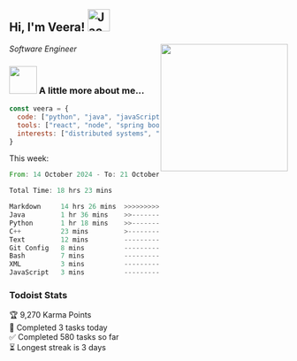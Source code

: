 <h2> Hi, I'm Veera! <img src="https://raw.githubusercontent.com/Tarikul-Islam-Anik/Animated-Fluent-Emojis/master/Emojis/Activities/Jack-O-Lantern.png" alt="Jack-O-Lantern" width="40" height="40" /></h2>
<img align='right' src="https://user-images.githubusercontent.com/74038190/213911110-aedbef38-a29f-4b6b-a65c-11608b4f75a5.gif" width="230">
<p><em>Software Engineer</em></p>


### <img src="https://user-images.githubusercontent.com/74038190/216656963-09118229-8a9e-4af0-910c-c37f35f2e210.gif" width="50"> A little more about me...  

```javascript
const veera = {
  code: ["python", "java", "javaScript", "typeScript", "c++"],
  tools: ["react", "node", "spring boot", "docker", "next.JS", "aws"],
  interests: ["distributed systems", "enterprise software", "parallel computing", "cloud computing", "machine learning", "AI"]
}
```
This week:
<!--START_SECTION:waka-->

```rust
From: 14 October 2024 - To: 21 October 2024

Total Time: 18 hrs 23 mins

Markdown     14 hrs 26 mins  >>>>>>>>>>>>>>>>>>>>-----   78.50 %
Java         1 hr 36 mins    >>-----------------------   08.70 %
Python       1 hr 18 mins    >>-----------------------   07.10 %
C++          23 mins         >------------------------   02.11 %
Text         12 mins         -------------------------   01.09 %
Git Config   8 mins          -------------------------   00.79 %
Bash         7 mins          -------------------------   00.64 %
XML          3 mins          -------------------------   00.36 %
JavaScript   3 mins          -------------------------   00.30 %
```

<!--END_SECTION:waka-->


### Todoist Stats

<!-- TODO-IST:START -->
🏆  9,270 Karma Points           
🌸  Completed 3 tasks today           
✅  Completed 580 tasks so far           
⏳  Longest streak is 3 days
<!-- TODO-IST:END -->
<!--
Profile views:
[![](https://visitcount.itsvg.in/api?id=veeravivekt&label=Profile%20Views&color=1&icon=2&pretty=false)](https://visitcount.itsvg.in)
-->
